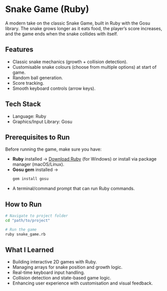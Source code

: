 # Snake Game (Ruby)

A modern take on the classic Snake Game, built in Ruby with the Gosu library.
The snake grows longer as it eats food, the player’s score increases, and the game ends when the snake collides with itself.

## Features
- Classic snake mechanics (growth + collision detection).
- Customisable snake colours (choose from multiple options) at start of game.
- Random ball generation.
- Score tracking.
- Smooth keyboard controls (arrow keys).

## Tech Stack
- Language: Ruby
- Graphics/Input Library: Gosu

## Prerequisites to Run
Before running the game, make sure you have:
- **Ruby** installed → [Download Ruby](https://rubyinstaller.org/) (for Windows) or install via package manager (macOS/Linux).  
- **Gosu gem** installed →  
  ```bash
  gem install gosu
  ```
- A terminal/command prompt that can run Ruby commands.  

## How to Run
```bash
# Navigate to project folder
cd "path/to/project"

# Run the game
ruby snake_game.rb
```

## What I Learned
- Building interactive 2D games with Ruby.
- Managing arrays for snake position and growth logic.
- Real-time keyboard input handling.
- Collision detection and state-based game logic.
- Enhancing user experience with customisation and visual feedback.

